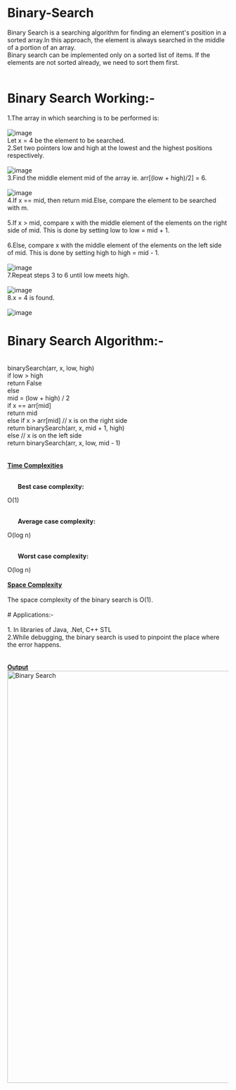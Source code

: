 # Binary-Search
Binary Search is a searching algorithm for finding an element's position in a sorted array.In this approach, the element is always searched in the middle of a portion of an array.<br>
Binary search can be implemented only on a sorted list of items. If the elements are not sorted already, we need to sort them first.<br>
<br>
# Binary Search Working:-<br>
1.The array in which searching is to be performed is:<br>
<br>
![image](https://user-images.githubusercontent.com/125802204/234284364-cb6929c3-0e90-4315-9a3d-a7a455de057c.png)
<br>
Let x = 4 be the element to be searched.<br>
2.Set two pointers low and high at the lowest and the highest positions respectively.<br>
<br>
![image](https://user-images.githubusercontent.com/125802204/234284569-37fa0cdc-8611-4156-9423-0748e557c673.png)
<br>
3.Find the middle element mid of the array ie. arr[(low + high)/2] = 6.<br>
<br>
![image](https://user-images.githubusercontent.com/125802204/234284711-db8b1d18-326d-4bf1-9596-7e4ad8288f5f.png)
<br>
4.If x == mid, then return mid.Else, compare the element to be searched with m.<br>
<br>
5.If x > mid, compare x with the middle element of the elements on the right side of mid. This is done by setting low to low = mid + 1.<br>
<br>
6.Else, compare x with the middle element of the elements on the left side of mid. This is done by setting high to high = mid - 1.<br>
<br>
![image](https://user-images.githubusercontent.com/125802204/234284981-bb384e69-ad14-4c3c-aa86-be41cc940f03.png)
<br>
7.Repeat steps 3 to 6 until low meets high.<br>
<br>
![image](https://user-images.githubusercontent.com/125802204/234285130-d3a5e8ae-9445-4588-9729-e9687145ee06.png)
<br>
8.x = 4 is found.<br>
<br>
![image](https://user-images.githubusercontent.com/125802204/234285263-06de432f-9906-487c-8915-aa971738ec9b.png)
<br>
# Binary Search Algorithm:- <br>
<br>
binarySearch(arr, x, low, high)<br>
    if low > high<br>
        return False <br>
    else<br>
        mid = (low + high) / 2 <br>
        if x == arr[mid]<br>
            return mid<br>
        else if x > arr[mid]        // x is on the right side<br>
            return binarySearch(arr, x, mid + 1, high)<br>
        else                               // x is on the left side<br>
            return binarySearch(arr, x, low, mid - 1)<br>
            <br>
            <br>
<b><ins> Time Complexities</b></ins><br>
<br>
<ol><b>Best case complexity:</b></ol> O(1)<br>
<br>
<ol><b>Average case complexity:</b></ol> O(log n)<br>
<br>
<ol><b>Worst case complexity:</b></ol> O(log n)<br>
<br>
<b><ins>Space Complexity</b></ins><br>
<br>
The space complexity of the binary search is O(1).<br>
<br>
# Applications:- <br>
<br>
1. In libraries of Java, .Net, C++ STL<br>
2.While debugging, the binary search is used to pinpoint the place where the error happens.<br>
<br>
<br>
<b><ins>Output</b></ins>
<br>
<img width="936" alt="Binary Search" src="https://user-images.githubusercontent.com/125802204/234288554-e4a57e70-e025-473b-82bf-1c80b4147770.png">




